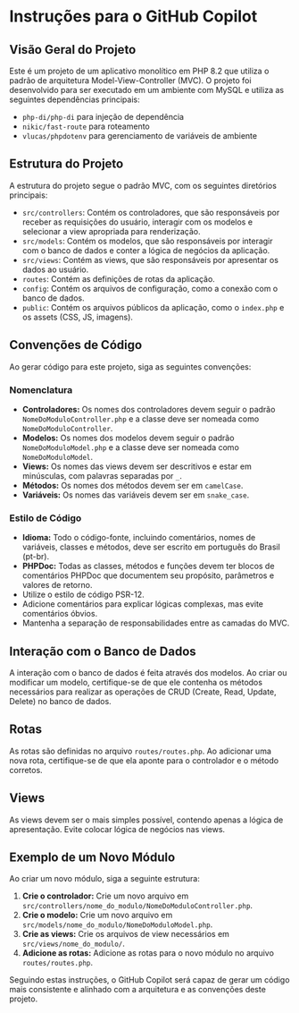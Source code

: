 # Instruções para o GitHub Copilot

## Visão Geral do Projeto

Este é um projeto de um aplicativo monolítico em PHP 8.2 que utiliza o padrão de arquitetura Model-View-Controller (MVC). O projeto foi desenvolvido para ser executado em um ambiente com MySQL e utiliza as seguintes dependências principais:

- `php-di/php-di` para injeção de dependência
- `nikic/fast-route` para roteamento
- `vlucas/phpdotenv` para gerenciamento de variáveis de ambiente

## Estrutura do Projeto

A estrutura do projeto segue o padrão MVC, com os seguintes diretórios principais:

- `src/controllers`: Contém os controladores, que são responsáveis por receber as requisições do usuário, interagir com os modelos e selecionar a view apropriada para renderização.
- `src/models`: Contém os modelos, que são responsáveis por interagir com o banco de dados e conter a lógica de negócios da aplicação.
- `src/views`: Contém as views, que são responsáveis por apresentar os dados ao usuário.
- `routes`: Contém as definições de rotas da aplicação.
- `config`: Contém os arquivos de configuração, como a conexão com o banco de dados.
- `public`: Contém os arquivos públicos da aplicação, como o `index.php` e os assets (CSS, JS, imagens).

## Convenções de Código

Ao gerar código para este projeto, siga as seguintes convenções:

### Nomenclatura

- **Controladores:** Os nomes dos controladores devem seguir o padrão `NomeDoModuloController.php` e a classe deve ser nomeada como `NomeDoModuloController`.
- **Modelos:** Os nomes dos modelos devem seguir o padrão `NomeDoModuloModel.php` e a classe deve ser nomeada como `NomeDoModuloModel`.
- **Views:** Os nomes das views devem ser descritivos e estar em minúsculas, com palavras separadas por `_`.
- **Métodos:** Os nomes dos métodos devem ser em `camelCase`.
- **Variáveis:** Os nomes das variáveis devem ser em `snake_case`.

### Estilo de Código

- **Idioma:** Todo o código-fonte, incluindo comentários, nomes de variáveis, classes e métodos, deve ser escrito em português do Brasil (pt-br).
- **PHPDoc:** Todas as classes, métodos e funções devem ter blocos de comentários PHPDoc que documentem seu propósito, parâmetros e valores de retorno.
- Utilize o estilo de código PSR-12.
- Adicione comentários para explicar lógicas complexas, mas evite comentários óbvios.
- Mantenha a separação de responsabilidades entre as camadas do MVC.

## Interação com o Banco de Dados

A interação com o banco de dados é feita através dos modelos. Ao criar ou modificar um modelo, certifique-se de que ele contenha os métodos necessários para realizar as operações de CRUD (Create, Read, Update, Delete) no banco de dados.

## Rotas

As rotas são definidas no arquivo `routes/routes.php`. Ao adicionar uma nova rota, certifique-se de que ela aponte para o controlador e o método corretos.

## Views

As views devem ser o mais simples possível, contendo apenas a lógica de apresentação. Evite colocar lógica de negócios nas views.

## Exemplo de um Novo Módulo

Ao criar um novo módulo, siga a seguinte estrutura:

1.  **Crie o controlador:** Crie um novo arquivo em `src/controllers/nome_do_modulo/NomeDoModuloController.php`.
2.  **Crie o modelo:** Crie um novo arquivo em `src/models/nome_do_modulo/NomeDoModuloModel.php`.
3.  **Crie as views:** Crie os arquivos de view necessários em `src/views/nome_do_modulo/`.
4.  **Adicione as rotas:** Adicione as rotas para o novo módulo no arquivo `routes/routes.php`.

Seguindo estas instruções, o GitHub Copilot será capaz de gerar um código mais consistente e alinhado com a arquitetura e as convenções deste projeto.
